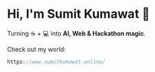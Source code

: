 # Hi, I'm Sumit Kumawat 🦇

Turning ☕ + 💻 into **AI, Web & Hackathon magic**.  

Check out my world:  
```javascript
https://www.sumitkumawat.online/
```
